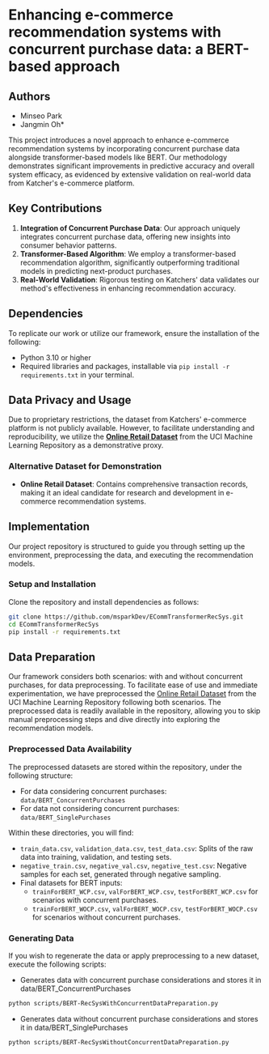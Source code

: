 # Enhancing e-commerce recommendation systems with concurrent purchase data: a BERT-based approach

## Authors
- Minseo Park
- Jangmin Oh*

This project introduces a novel approach to enhance e-commerce recommendation systems by incorporating concurrent purchase data alongside transformer-based models like BERT. Our methodology demonstrates significant improvements in predictive accuracy and overall system efficacy, as evidenced by extensive validation on real-world data from Katcher's e-commerce platform.

## Key Contributions
1. **Integration of Concurrent Purchase Data**: Our approach uniquely integrates concurrent purchase data, offering new insights into consumer behavior patterns.
2. **Transformer-Based Algorithm**: We employ a transformer-based recommendation algorithm, significantly outperforming traditional models in predicting next-product purchases.
3. **Real-World Validation**: Rigorous testing on Katchers' data validates our method's effectiveness in enhancing recommendation accuracy.

## Dependencies
To replicate our work or utilize our framework, ensure the installation of the following:
- Python 3.10 or higher
- Required libraries and packages, installable via `pip install -r requirements.txt` in your terminal.

## Data Privacy and Usage
Due to proprietary restrictions, the dataset from Katchers' e-commerce platform is not publicly available. However, to facilitate understanding and reproducibility, we utilize the [**Online Retail Dataset**](https://archive.ics.uci.edu/ml/datasets/Online+Retail) from the UCI Machine Learning Repository as a demonstrative proxy.

### Alternative Dataset for Demonstration
- **Online Retail Dataset**: Contains comprehensive transaction records, making it an ideal candidate for research and development in e-commerce recommendation systems.

## Implementation
Our project repository is structured to guide you through setting up the environment, preprocessing the data, and executing the recommendation models.

### Setup and Installation
Clone the repository and install dependencies as follows:
```bash
git clone https://github.com/msparkDev/ECommTransformerRecSys.git
cd ECommTransformerRecSys
pip install -r requirements.txt
```

## Data Preparation
Our framework considers both scenarios: with and without concurrent purchases, for data preprocessing. To facilitate ease of use and immediate experimentation, we have preprocessed the [Online Retail Dataset](https://archive.ics.uci.edu/ml/datasets/Online+Retail) from the UCI Machine Learning Repository following both scenarios. The preprocessed data is readily available in the repository, allowing you to skip manual preprocessing steps and dive directly into exploring the recommendation models.

### Preprocessed Data Availability
The preprocessed datasets are stored within the repository, under the following structure:
- For data considering concurrent purchases: `data/BERT_ConcurrentPurchases`
- For data not considering concurrent purchases: `data/BERT_SinglePurchases`

Within these directories, you will find:
- `train_data.csv`, `validation_data.csv`, `test_data.csv`: Splits of the raw data into training, validation, and testing sets.
- `negative_train.csv`, `negative_val.csv`, `negative_test.csv`: Negative samples for each set, generated through negative sampling.
- Final datasets for BERT inputs:
  - `trainForBERT_WCP.csv`, `valForBERT_WCP.csv`, `testForBERT_WCP.csv` for scenarios with concurrent purchases.
  - `trainForBERT_WOCP.csv`, `valForBERT_WOCP.csv`, `testForBERT_WOCP.csv` for scenarios without concurrent purchases.

### Generating Data
If you wish to regenerate the data or apply preprocessing to a new dataset, execute the following scripts:

- Generates data with concurrent purchase considerations and stores it in data/BERT_ConcurrentPurchases
```bash
python scripts/BERT-RecSysWithConcurrentDataPreparation.py
```

- Generates data without concurrent purchase considerations and stores it in data/BERT_SinglePurchases
```bash
python scripts/BERT-RecSysWithoutConcurrentDataPreparation.py
```


